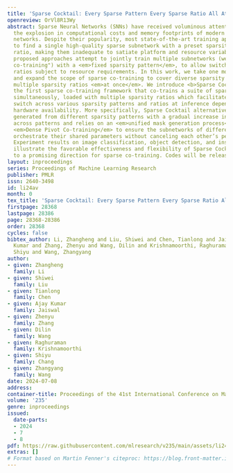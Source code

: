 ```yaml
---
title: 'Sparse Cocktail: Every Sparse Pattern Every Sparse Ratio All At Once'
openreview: OrVl8R13Wy
abstract: Sparse Neural Networks (SNNs) have received voluminous attention for mitigating
  the explosion in computational costs and memory footprints of modern deep neural
  networks. Despite their popularity, most state-of-the-art training approaches seek
  to find a single high-quality sparse subnetwork with a preset sparsity pattern and
  ratio, making them inadequate to satiate platform and resource variability. Recently
  proposed approaches attempt to jointly train multiple subnetworks (we term as “sparse
  co-training") with a <em>fixed sparsity pattern</em>, to allow switching sparsity
  ratios subject to resource requirements. In this work, we take one more step forward
  and expand the scope of sparse co-training to cover diverse sparsity patterns and
  multiple sparsity ratios <em>at once</em>. We introduce <b>Sparse Cocktail</b>,
  the first sparse co-training framework that co-trains a suite of sparsity patterns
  simultaneously, loaded with multiple sparsity ratios which facilitate harmonious
  switch across various sparsity patterns and ratios at inference depending on the
  hardware availability. More specifically, Sparse Cocktail alternatively trains subnetworks
  generated from different sparsity patterns with a gradual increase in sparsity ratios
  across patterns and relies on an <em>unified mask generation process</em> and the
  <em>Dense Pivot Co-training</em> to ensure the subnetworks of different patterns
  orchestrate their shared parameters without canceling each other’s performance.
  Experiment results on image classification, object detection, and instance segmentation
  illustrate the favorable effectiveness and flexibility of Sparse Cocktail, pointing
  to a promising direction for sparse co-training. Codes will be released.
layout: inproceedings
series: Proceedings of Machine Learning Research
publisher: PMLR
issn: 2640-3498
id: li24av
month: 0
tex_title: 'Sparse Cocktail: Every Sparse Pattern Every Sparse Ratio All At Once'
firstpage: 28368
lastpage: 28386
page: 28368-28386
order: 28368
cycles: false
bibtex_author: Li, Zhangheng and Liu, Shiwei and Chen, Tianlong and Jaiswal, Ajay
  Kumar and Zhang, Zhenyu and Wang, Dilin and Krishnamoorthi, Raghuraman and Chang,
  Shiyu and Wang, Zhangyang
author:
- given: Zhangheng
  family: Li
- given: Shiwei
  family: Liu
- given: Tianlong
  family: Chen
- given: Ajay Kumar
  family: Jaiswal
- given: Zhenyu
  family: Zhang
- given: Dilin
  family: Wang
- given: Raghuraman
  family: Krishnamoorthi
- given: Shiyu
  family: Chang
- given: Zhangyang
  family: Wang
date: 2024-07-08
address:
container-title: Proceedings of the 41st International Conference on Machine Learning
volume: '235'
genre: inproceedings
issued:
  date-parts:
  - 2024
  - 7
  - 8
pdf: https://raw.githubusercontent.com/mlresearch/v235/main/assets/li24av/li24av.pdf
extras: []
# Format based on Martin Fenner's citeproc: https://blog.front-matter.io/posts/citeproc-yaml-for-bibliographies/
---
```

